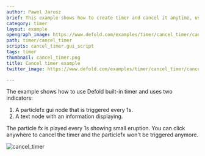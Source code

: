 ```yaml
---
author: Pawel Jarosz
brief: This example shows how to create timer and cancel it anytime, using built-in timer API.
category: timer
layout: example
opengraph_image: https://www.defold.com/examples/timer/cancel_timer/cancel_timer.png
path: timer/cancel_timer
scripts: cancel_timer.gui_script
tags: timer
thumbnail: cancel_timer.png
title: Cancel timer example
twitter_image: https://www.defold.com/examples/timer/cancel_timer/cancel_timer.png

---
```


The example shows how to use Defold built-in timer and uses two indicators:

1. A particlefx gui node that is triggered every 1s.
2. A text node with an information displaying.

The particle fx is played every 1s showing small eruption.
You can click anywhere to cancel the timer and the particlefx won't be triggered anymore.

![cancel_timer](cancel_timer.png)
